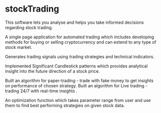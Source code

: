 # stockTrading
This software lets you analyse and helps you take informed decisions regarding stock trading.

A single page application for automated trading which includes developing methods for buying or selling cryptocurrency and can extend to any type of stock market.

Generates trading signals using trading strategies and technical indicators.

Implemented Significant Candlestick patterns which provides analytical insight into the future direction of a stock price.

Built an algorithm for paper-trading - trade with fake money to get insights on performance of chosen strategy.
Built an algorithm for Live trading - trading 24/7 with real-time insights .

An optimization function which takes parameter range from user and use them to find best performing strategies on given stock data.

